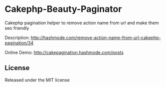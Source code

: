 Cakephp-Beauty-Paginator
========================

Cakephp pagination helper to remove action name from url and make them seo friendly

Description:
http://hashmode.com/remove-action-name-from-url-cakephp-pagination/34

Online Demo:
http://cakepagination.hashmode.com/posts

## License

Released under the MIT license
